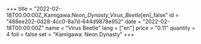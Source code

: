 +++
title = "2022-02-18T00:00:00Z_Kamigawa:_Neon_Dynasty_Virus_Beetle_[en]_false"
id = "488ee202-0d28-4cc0-8a7d-644d9878e952"
date = "2022-02-18T00:00:00Z"
name = "Virus Beetle"
lang = ["en"]
price = "0.11"
quantity = 4
foil = false
set = "Kamigawa: Neon Dynasty"
+++
